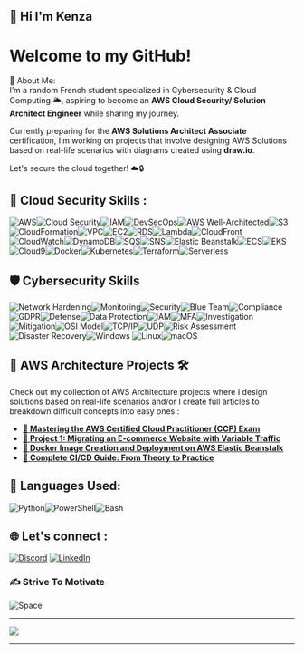 ## 💫 Hi I'm Kenza 
# Welcome to my GitHub!<br> 
🚀 About Me:<br> I’m a random French student specialized in Cybersecurity & Cloud Computing 🌥️, aspiring to become an **AWS Cloud Security/ Solution Architect Engineer** while sharing my journey. 

Currently preparing for the **AWS Solutions Architect Associate** certification, I’m working on projects that involve designing AWS Solutions based on real-life scenarios with diagrams created using **draw.io**. 

Let's secure the cloud together! ☁️🔒


## 👾 Cloud Security Skills :
![AWS](https://img.shields.io/badge/AWS-%23000000?style=plastic&logo=amazon-aws&logoColor=white&labelColor=ff0000)![Cloud Security](https://img.shields.io/badge/Cloud_Security-%23000000?style=plastic&logoColor=white&labelColor=00ff00)![IAM](https://img.shields.io/badge/IAM-%23000000?style=plastic&logoColor=white&labelColor=00ffff)![DevSecOps](https://img.shields.io/badge/DevSecOps-%23000000?style=plastic&logoColor=white&labelColor=0000ff)![AWS Well-Architected](https://img.shields.io/badge/AWS_Well_Architected-%23000000?style=plastic&logoColor=white&labelColor=8000ff)![S3](https://img.shields.io/badge/S3-%23000000?style=plastic&logo=amazon-s3&logoColor=white&labelColor=ff00ff)![CloudFormation](https://img.shields.io/badge/CloudFormation-%23000000?style=plastic&logoColor=white&labelColor=ff0000)![VPC](https://img.shields.io/badge/VPC-%23000000?style=plastic&logoColor=white&labelColor=ff8c00)![EC2](https://img.shields.io/badge/EC2-%23000000?style=plastic&logoColor=white&labelColor=ffff00)![RDS](https://img.shields.io/badge/RDS-%23000000?style=plastic&logo=amazon-rds&logoColor=white&labelColor=00ff00)![Lambda](https://img.shields.io/badge/Lambda-%23000000?style=plastic&logo=amazon-lambda&logoColor=white&labelColor=8000ff)![CloudFront](https://img.shields.io/badge/CloudFront-%23000000?style=plastic&logo=amazon-cloudfront&logoColor=white&labelColor=ff8c00)![CloudWatch](https://img.shields.io/badge/CloudWatch-%23000000?style=plastic&logo=amazon-cloudwatch&logoColor=white&labelColor=00ffff)![DynamoDB](https://img.shields.io/badge/DynamoDB-%23000000?style=plastic&logo=amazon-dynamodb&logoColor=white&labelColor=ff0000)![SQS](https://img.shields.io/badge/SQS-%23000000?style=plastic&logo=amazon-sqs&logoColor=white&labelColor=ffff00)![SNS](https://img.shields.io/badge/SNS-%23000000?style=plastic&logo=amazon-sns&logoColor=white&labelColor=00ff00)![Elastic Beanstalk](https://img.shields.io/badge/Elastic_Beanstalk-%23000000?style=plastic&logo=amazon-ecs&logoColor=white&labelColor=0000ff)![ECS](https://img.shields.io/badge/ECS-%23000000?style=plastic&logo=amazon-ecs&logoColor=white&labelColor=8000ff)![EKS](https://img.shields.io/badge/EKS-%23000000?style=plastic&logo=kubernetes&logoColor=white&labelColor=ff8c00)![Cloud9](https://img.shields.io/badge/Cloud9-%23000000?style=plastic&logo=amazon-cloud9&logoColor=white&labelColor=00ffff)![Docker](https://img.shields.io/badge/Docker-%23000000?style=plastic&logo=docker&logoColor=white&labelColor=00ff00)![Kubernetes](https://img.shields.io/badge/Kubernetes-%23000000?style=plastic&logo=kubernetes&logoColor=white&labelColor=00ffff)![Terraform](https://img.shields.io/badge/Terraform-%23000000?style=plastic&logo=terraform&logoColor=white&labelColor=0000ff)![Serverless](https://img.shields.io/badge/Serverless-%23000000?style=plastic&logoColor=white&labelColor=8000ff)



## 🛡️ Cybersecurity Skills
![Network Hardening](https://img.shields.io/badge/Network_Hardening-%23000000?style=plastic&logoColor=white&labelColor=0078D6)![Monitoring](https://img.shields.io/badge/Monitoring-%23000000?style=plastic&logoColor=white&labelColor=FFA500)![Security](https://img.shields.io/badge/Security-%23000000?style=plastic&logoColor=white&labelColor=DC143C)![Blue Team](https://img.shields.io/badge/Blue_Team-%23000000?style=plastic&logoColor=white&labelColor=0000CD)![Compliance](https://img.shields.io/badge/Compliance-%23000000?style=plastic&logoColor=white&labelColor=8B008B)![GDPR](https://img.shields.io/badge/GDPR-%23000000?style=plastic&logoColor=white&labelColor=FF69B4)![Defense](https://img.shields.io/badge/Defense-%23000000?style=plastic&logoColor=white&labelColor=32CD32)![Data Protection](https://img.shields.io/badge/Data_Protection-%23000000?style=plastic&logoColor=white&labelColor=00FF7F)![IAM](https://img.shields.io/badge/IAM-%23000000?style=plastic&logoColor=white&labelColor=00FFFF)![MFA](https://img.shields.io/badge/MFA-%23000000?style=plastic&logoColor=white&labelColor=FF4500)![Investigation](https://img.shields.io/badge/Investigation-%23000000?style=plastic&logoColor=white&labelColor=FFD700)![Mitigation](https://img.shields.io/badge/Mitigation-%23000000?style=plastic&logoColor=white&labelColor=ADFF2F)![OSI Model](https://img.shields.io/badge/OSI_Model-%23000000?style=plastic&logoColor=white&labelColor=4682B4)![TCP/IP](https://img.shields.io/badge/TCP_IP-%23000000?style=plastic&logoColor=white&labelColor=FF6347)![UDP](https://img.shields.io/badge/UDP-%23000000?style=plastic&logoColor=white&labelColor=8B4513)![Risk Assessment](https://img.shields.io/badge/Risk_Assessment-%23000000?style=plastic&logoColor=white&labelColor=008B8B)![Disaster Recovery](https://img.shields.io/badge/Disaster_Recovery-%23000000?style=plastic&logoColor=white&labelColor=6A5ACD)![Windows](https://img.shields.io/badge/Windows-%23000000?style=plastic&logo=windows&logoColor=white&labelColor=0078D6)
![Linux](https://img.shields.io/badge/Linux-%23000000?style=plastic&logo=linux&logoColor=white&labelColor=FCC624)![macOS](https://img.shields.io/badge/macOS-%23000000?style=plastic&logo=apple&logoColor=white&labelColor=000000)



## 🌟 AWS Architecture Projects 🛠️

Check out my collection of AWS Architecture projects where I design solutions based on real-life scenarios and/or I create full articles to breakdown difficult concepts into easy ones :

- **[ 🎉 Mastering the AWS Certified Cloud Practitioner (CCP) Exam](https://github.com/Kzax01/Master-the-AWS-cloud-practitioner-cert)**
- **[🛒 Project 1: Migrating an E-commerce Website with Variable Traffic](https://github.com/Kzax01/AWS-E-commerce-migration-architecture)**
- **[ 🐳 Docker Image Creation and Deployment on AWS Elastic Beanstalk](https://github.com/Kzax01/Use-Docker-in-AWS-Elastic-Beanstalk)**
- **[🔄 Complete CI/CD Guide: From Theory to Practice](https://github.com/Kzax01/AWS-CI-CD-Pipeline)**


## 🐍 Languages Used:
![Python](https://img.shields.io/badge/Python-%23000000?style=plastic&logo=python&logoColor=white&labelColor=3776AB)![PowerShell](https://img.shields.io/badge/PowerShell-%23000000?style=plastic&logo=powershell&logoColor=white&labelColor=5391FE)![Bash](https://img.shields.io/badge/Bash-%23000000?style=plastic&logo=gnu-bash&logoColor=white&labelColor=4EAA25)


## 🌐 Let's connect :
[![Discord](https://img.shields.io/badge/Discord-%237289DA.svg?logo=discord&logoColor=white)](https://discordapp.com/users/kzax01) 
[![LinkedIn](https://img.shields.io/badge/LinkedIn-%230A66C2.svg?logo=linkedin&logoColor=white)](https://www.linkedin.com/in/kenza-s-cyber-cloud)


### ✍️ Strive To Motivate
![Space](https://pbs.twimg.com/media/FIwmheSXoAAco84.jpg)

---
[![](https://visitcount.itsvg.in/api?id=Kzax01&icon=6&color=5)](https://visitcount.itsvg.in)

---


